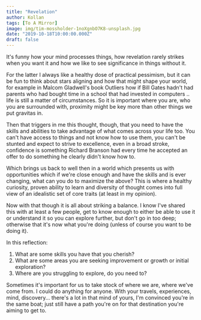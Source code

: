 ```yaml
---
title: "Revelation"
author: Kollan
tags: [To A Mirror]
image: img/tim-mossholder-1noXgnbO7K8-unsplash.jpg
date: "2019-10-18T10:00:00.000Z"
draft: false
---
```


It's funny how your mind processes things, how revelation rarely strikes when you want it and how we like to see significance in things without it.

For the latter I always like a healthy dose of practical pessimism, but it can be fun to think about stars aligning and how that might shape your world, for example in Malcom Gladwell's book Outliers how if Bill Gates hadn't had parents who had bought time in a school that had invested in computers .. life is still a matter of circumstances. So it is important where you are, who you are surrounded with, proximity might be key more than other things we put gravitas in.

Then that triggers in me this thought, though, that you need to have the skills and abilities to take advantage of what comes across your life too. You can't have access to things and not know how to use them, you can't be stunted and expect to strive to excellence, even in a broad stroke, confidence is something Richard Branson had every time he accepted an offer to do something he clearly didn't know how to.

Which brings us back to well then in a world which presents us with opportunities which if we're close enough and have the skills and is ever changing, what can you do to maximize the above? This is where a healthy curiosity, proven ability to learn and diversity of thought comes into full view of an idealistic set of core traits (at least in my opinion).

Now with that though it is all about striking a balance. I know I've shared this with at least a few people, get to know enough to either be able to use it or understand it so you can explore further, but don't go in too deep; otherwise that it's now what you're doing (unless of course you want to be doing it).

In this reflection:
1. What are some skills you have that you cherish?
2. What are some areas you are seeking improvement or growth or initial exploration?
3. Where are you struggling to explore, do you need to?

Sometimes it's important for us to take stock of where we are, where we've come from. I could do anything for anyone. With your travels, experiences, mind, discovery... there's a lot in that mind of yours, I'm convinced you're in the same boat; just still have a path you're on for that destination you're aiming to get to.
